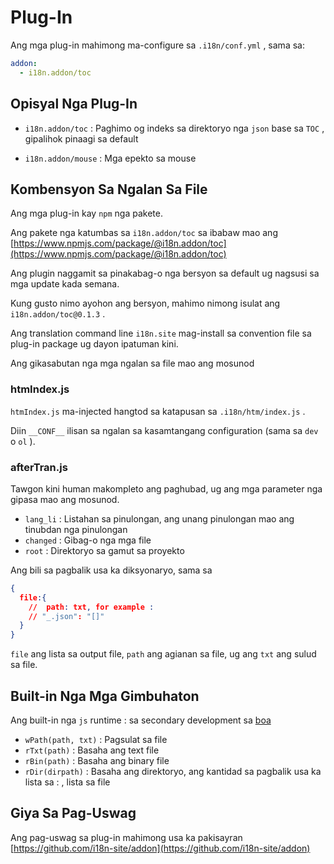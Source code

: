 # Plug-In

Ang mga plug-in mahimong ma-configure sa `.i18n/conf.yml` , sama sa:

```yml
addon:
  - i18n.addon/toc
```

## Opisyal Nga Plug-In

* `i18n.addon/toc` :
  Paghimo og indeks sa direktoryo nga `json` base sa `TOC` , gipalihok pinaagi sa default

* `i18n.addon/mouse` : Mga epekto sa mouse

## Kombensyon Sa Ngalan Sa File

Ang mga plug-in kay `npm` nga pakete.

Ang pakete nga katumbas sa `i18n.addon/toc` sa ibabaw mao ang [https://www.npmjs.com/package/@i18n.addon/toc](https://www.npmjs.com/package/@i18n.addon/toc)

Ang plugin naggamit sa pinakabag-o nga bersyon sa default ug nagsusi sa mga update kada semana.

Kung gusto nimo ayohon ang bersyon, mahimo nimong isulat ang `i18n.addon/toc@0.1.3` .

Ang translation command line `i18n.site` mag-install sa convention file sa plug-in package ug dayon ipatuman kini.

Ang gikasabutan nga mga ngalan sa file mao ang mosunod

### htmIndex.js

`htmIndex.js` ma-injected hangtod sa katapusan sa `.i18n/htm/index.js` .

Diin `__CONF__` ilisan sa ngalan sa kasamtangang configuration (sama sa `dev` o `ol` ).

### afterTran.js

Tawgon kini human makompleto ang paghubad, ug ang mga parameter nga gipasa mao ang mosunod.

* `lang_li` : Listahan sa pinulongan, ang unang pinulongan mao ang tinubdan nga pinulongan
* `changed` : Gibag-o nga mga file
* `root` : Direktoryo sa gamut sa proyekto

Ang bili sa pagbalik usa ka diksyonaryo, sama sa

```json
{
  file:{
    //  path: txt, for example :
    // "_.json": "[]"
  }
}
```

`file` ang lista sa output file, `path` ang agianan sa file, ug ang `txt` ang sulud sa file.

## Built-in Nga Mga Gimbuhaton

Ang built-in nga `js` runtime : sa secondary development sa [boa](https://github.com/boa-dev/boa)

* `wPath(path, txt)` : Pagsulat sa file
* `rTxt(path)` : Basaha ang text file
* `rBin(path)` : Basaha ang binary file
* `rDir(dirpath)` : Basaha ang direktoryo, ang kantidad sa pagbalik usa ka lista sa : , lista sa file

## Giya Sa Pag-Uswag

Ang pag-uswag sa plug-in mahimong usa ka pakisayran [https://github.com/i18n-site/addon](https://github.com/i18n-site/addon)